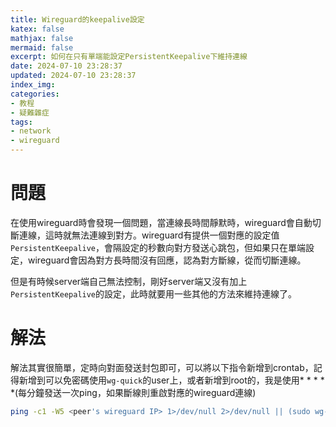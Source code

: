 ```yaml
---
title: Wireguard的keepalive設定
katex: false
mathjax: false
mermaid: false
excerpt: 如何在只有單端能設定PersistentKeepalive下維持連線
date: 2024-07-10 23:28:37
updated: 2024-07-10 23:28:37
index_img:
categories:
- 教程
- 疑難雜症
tags:
- network
- wireguard
---
```


# 問題

在使用wireguard時會發現一個問題，當連線長時間靜默時，wireguard會自動切斷連線，這時就無法連線到對方。wireguard有提供一個對應的設定值`PersistentKeepalive`，會隔設定的秒數向對方發送心跳包，但如果只在單端設定，wireguard會因為對方長時間沒有回應，認為對方斷線，從而切斷連線。

但是有時候server端自己無法控制，剛好server端又沒有加上`PersistentKeepalive`的設定，此時就要用一些其他的方法來維持連線了。

# 解法

解法其實很簡單，定時向對面發送封包即可，可以將以下指令新增到crontab，記得新增到可以免密碼使用`wg-quick`的user上，或者新增到root的，我是使用* * * * *(每分鐘發送一次ping，如果斷線則重啟對應的wireguard連線)

```bash
ping -c1 -W5 <peer's wireguard IP> 1>/dev/null 2>/dev/null || (sudo wg-quick down <config name> ; sudo wg-quick up <config name>)
```

